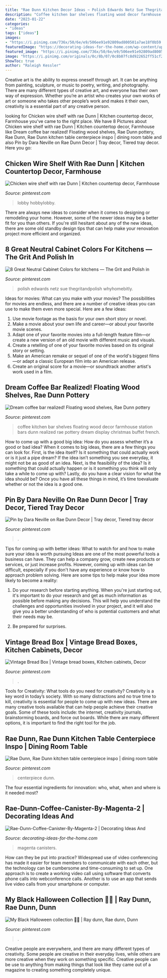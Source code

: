 ```yaml
---
title: "Rae Dunn Kitchen Decor Ideas ~ Polish Edwards Netz Sue Thegritandpolish Whyhomebitly"
description: "Coffee kitchen bar shelves floating wood decor farmhouse station bars dunn realized rae pottery dream display christmas buffet french"
date: "2023-01-22"
categories:
- "ideas"
tags: ["ideas"]
images:
- "https://i.pinimg.com/736x/50/6e/e9/506ee91e92809ad800501a7ae18f0b59.jpg"
featuredImage: "https://decorating-ideas-for-the-home.com/wp-content/uploads/2020/06/Rae-Dunn-Coffee-Canister-By-Magenta-2.jpg"
featured_image: "https://i.pinimg.com/736x/50/6e/e9/506ee91e92809ad800501a7ae18f0b59.jpg"
image: "https://i.pinimg.com/originals/0c/8b/07/0c8b07fc8d922652ff51cf22d6178250.jpg"
ShowToc: true
author: "Raleigh Kessler"
---
```



Creative art is the ability to express oneself through art. It can be anything from painting, sculpture, or music to poetry, writing, and photography. There are many different types of creative art, and everyone has their own way of expression. Whether you’re an artist who creates your own works of art or someone who takes other people’s work and makes it their own, creativity is a essential part of any creative person.

	

		
looking for Chicken wire shelf with rae Dunn | Kitchen countertop decor, Farmhouse you've came to the right place. We have 8 Pictures about Chicken wire shelf with rae Dunn | Kitchen countertop decor, Farmhouse like Dream coffee bar realized! Floating wood shelves, Rae Dunn pottery, Rae Dunn, Rae Dunn kitchen table centerpiece inspo | dining room table and also Pin by Dara Neville on Rae Dunn Decor | Tray decor, Tiered tray decor. Here you go:
		
    
## Chicken Wire Shelf With Rae Dunn | Kitchen Countertop Decor, Farmhouse

<img loading=lazy src="https://i.pinimg.com/originals/b2/de/65/b2de654a6e0882f83fed56d7257231bf.jpg" onerror="this.onerror=null;this.src='https://tse1.mm.bing.net/th?id=OIP.svYzAx2Ow071QmjNMMekdAHaFj&amp;pid=15.1';" alt="Chicken wire shelf with rae Dunn | Kitchen countertop decor, Farmhouse">

_Source: pinterest.com_

>lobby hobbylobby. 

	

There are always new ideas to consider when it comes to designing or remodeling your home. However, some of the newer ideas may be a better fit for you than others. If you're still hesitant about any of the new ideas, there are some old standby design tips that can help make your renovation project more efficient and organized.

    
## 8 Great Neutral Cabinet Colors For Kitchens — The Grit And Polish In

<img loading=lazy src="https://i.pinimg.com/originals/31/f2/18/31f2186bdd2aaffe4aa62c3d413270a0.jpg" onerror="this.onerror=null;this.src='https://tse1.mm.bing.net/th?id=OIP.MK6Wor6ccXVbWnKgLM-svAHaJ3&amp;pid=15.1';" alt="8 Great Neutral Cabinet Colors for kitchens — The Grit and Polish in">

_Source: pinterest.com_

>polish edwards netz sue thegritandpolish whyhomebitly. 

	

Ideas for movies: What can you make with your movies?
The possibilities for movies are endless, and there are a number of creative ideas you can use to make them even more special. Here are a few ideas:
1. Use movie footage as the basis for your own short story or novel.
2. Make a movie about your own life and career—or about your favorite movie scenes.
3. Adapt one of your favorite movies into a full-length feature film—or create a new version of an old movie with different music and visuals.
4. Create a retelling of one of your favorite movies based on its original story or setting.
5. Make an American remake or sequel of one of the world's biggest films—or adapt a classic European film into an American release.
6. Create an original score for a movie—or soundtrack another artist's work used in a film.
    
## Dream Coffee Bar Realized! Floating Wood Shelves, Rae Dunn Pottery

<img loading=lazy src="https://i.pinimg.com/originals/5e/b5/9d/5eb59d94b88a0ead2a55416d9d9fcd18.jpg" onerror="this.onerror=null;this.src='https://tse2.mm.bing.net/th?id=OIP.XOQ_CsA3njCbOD9q_V5PqAHaNL&amp;pid=15.1';" alt="Dream coffee bar realized! Floating wood shelves, Rae Dunn pottery">

_Source: pinterest.com_

>coffee kitchen bar shelves floating wood decor farmhouse station bars dunn realized rae pottery dream display christmas buffet french. 

	

How to come up with a good big idea: How do you assess whether it’s a good or bad idea?
When it comes to big ideas, there are a few things you can look for. First, is the idea itself? Is it something that could actually work or is it just a pipe dream? If the idea isn’t something you see everyday, it might not be as good of an idea. Next, is the feasibility of the idea? Is it something that could actually happen or is it something you think will only take a while to come up with? Lastly, do you have a clear vision for what the idea should be? Once you have all these things in mind, it’s time toevaluate whether or not the idea is a good one.

    
## Pin By Dara Neville On Rae Dunn Decor | Tray Decor, Tiered Tray Decor

<img loading=lazy src="https://i.pinimg.com/originals/72/54/2b/72542ba7e4c0ca56ddd4a04005ce07c6.jpg" onerror="this.onerror=null;this.src='https://tse1.mm.bing.net/th?id=OIP.p8mGHMgfP4Kq5ttj98clrgHaJ4&amp;pid=15.1';" alt="Pin by Dara Neville on Rae Dunn Decor | Tray decor, Tiered tray decor">

_Source: pinterest.com_

>. 

	

Tips for coming up with better ideas: What to watch for and how to make sure your idea is worth pursuing
Ideas are one of the most powerful tools a business can have. They can help a company grow, create new products or services, or just increase profits. However, coming up with ideas can be difficult, especially if you don't have any experience or know how to approach problem solving. Here are some tips to help make your idea more likely to become a reality:
1. Do your research before starting anything. When you're just starting out, it's important to do your research and get as much information as possible before making any decisions. This will help you understand the challenges and opportunities involved in your project, and it will also give you a better understanding of who is potential customers and what their needs may be.

2. Be prepared for surprises.

    
## Vintage Bread Box | Vintage Bread Boxes, Kitchen Cabinets, Decor

<img loading=lazy src="https://i.pinimg.com/originals/0c/8b/07/0c8b07fc8d922652ff51cf22d6178250.jpg" onerror="this.onerror=null;this.src='https://tse2.mm.bing.net/th?id=OIP.dqhCoE3KLdZAeriGM4tBuwHaFj&amp;pid=15.1';" alt="Vintage Bread Box | Vintage bread boxes, Kitchen cabinets, Decor">

_Source: pinterest.com_

>. 

	

Tools for Creativity: What tools do you need for creativity?
Creativity is a key word in today’s society. With so many distractions and no true time to kill, creativity is essential for people to come up with new ideas. There are many creative tools available that can help people achieve their creative goals. Some of these tools include: the internet, creativity journals, brainstorming boards, and force out boards. While there are many different options, it is important to find the right tool for the job.

    
## Rae Dunn, Rae Dunn Kitchen Table Centerpiece Inspo | Dining Room Table

<img loading=lazy src="https://i.pinimg.com/originals/b0/0b/d2/b00bd25febac658fc7847aaaa0269dd0.jpg" onerror="this.onerror=null;this.src='https://tse3.mm.bing.net/th?id=OIP.4rMmyRtbi1O9ANZTDqh34wHaJ4&amp;pid=15.1';" alt="Rae Dunn, Rae Dunn kitchen table centerpiece inspo | dining room table">

_Source: pinterest.com_

>centerpiece dunn. 

	

The four essential ingredients for innovation: who, what, when and where is it needed most?
 

    
## Rae-Dunn-Coffee-Canister-By-Magenta-2 | Decorating Ideas And

<img loading=lazy src="https://decorating-ideas-for-the-home.com/wp-content/uploads/2020/06/Rae-Dunn-Coffee-Canister-By-Magenta-2.jpg" onerror="this.onerror=null;this.src='https://tse3.mm.bing.net/th?id=OIP.tik1NPCjt34ZrJU2b9NnZQHaJ4&amp;pid=15.1';" alt="Rae-Dunn-Coffee-Canister-By-Magenta-2 | Decorating Ideas And">

_Source: decorating-ideas-for-the-home.com_

>magenta canisters. 

	

How can they be put into practice?
Widespread use of video conferencing has made it easier for team members to communicate with each other, but the technology can be cumbersome and time-consuming to set up. One approach is to create a working video call using software that converts phone calls into webconference calls. Another is to use an app that sends live video calls from your smartphone or computer.

    
## My Black Halloween Collection 🖤🧡 | Ray Dunn, Rae Dunn, Dunn

<img loading=lazy src="https://i.pinimg.com/736x/50/6e/e9/506ee91e92809ad800501a7ae18f0b59.jpg" onerror="this.onerror=null;this.src='https://tse2.mm.bing.net/th?id=OIP.XmthwUDedI3zyXgH0kH-qAHaH3&amp;pid=15.1';" alt="My Black Halloween collection 🖤🧡 | Ray dunn, Rae dunn, Dunn">

_Source: pinterest.com_

>. 

	

Creative people are everywhere, and there are many different types of creativity. Some people are creative in their everyday lives, while others are more creative when they work on something specific. Creative people can be use to anything from making things that look like they came out of a magazine to creating something completely unique.

